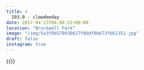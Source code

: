 ```yaml
---
title: >
  103.0 - clowdeeday
date: 2017-04-23T08:08:51+00:00
location: "Brockwell Park"
image: "/img/5a3f8b579938617f0ddf0b673fb61351.jpg"
draft: false
instagram: true
---
```


{{<photo src="/img/5a3f8b579938617f0ddf0b673fb61351.jpg">}}
